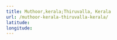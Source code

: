 ```yaml
---
title: Muthoor,kerala;Thiruvalla, Kerala
url: /muthoor-kerala-thiruvalla-kerala/
latitude: 
longitude: 
---
```


